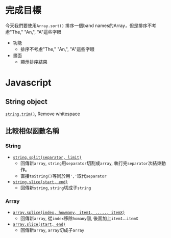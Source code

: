 # 完成目標

今天我們要使用`Array.sort()`
排序一個band names的Array，但是排序不考慮"The," "An,", "A"這些字眼

- 功能
  - 排序不考慮"The," "An,", "A"這些字眼
- 畫面
  - 顯示排序結果

# Javascript

## String object

[`string.trim()`](https://www.w3schools.com/jsref/jsref_trim_string.asp), Remove whitespace

## 比較相似函數名稱

### String

- [`string.split(separator, limit)`](https://www.w3schools.com/jsref/jsref_split.asp)
    - 回傳新`array`, `string`用`separator`切割成`array`, 執行完`separator`次結束動作。
    - 直接`toString()`等同於用`','`取代`separator`
- [`string.slice(start, end)`](https://www.w3schools.com/jsref/jsref_slice_string.asp)
    - 回傳新`string`, `string`切成子`string`

### Array

- [`array.splice(index, howmany, item1, ....., itemX)`](https://www.w3schools.com/jsref/jsref_splice.asp)
    - 回傳新`array`, 從`index`移除`homany`個, 後面加上`item1`...`itemX`
- [`array.slice(start, end)`](https://www.w3schools.com/jsref/jsref_slice_array.asp)
    - 回傳新`array`, `array`切成子`array`
